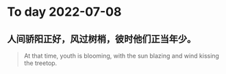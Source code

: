 
# To day 2022-07-08


## 人间骄阳正好，风过树梢，彼时他们正当年少。
> At that time, youth is blooming, with the sun blazing and wind kissing the treetop.

    